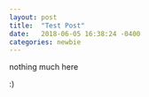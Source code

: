 ```yaml
---
layout: post
title:  "Test Post"
date:   2018-06-05 16:38:24 -0400
categories: newbie
---
```


nothing much here

:)
